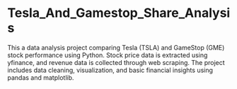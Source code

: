 # Tesla_And_Gamestop_Share_Analysis
This a data analysis project comparing Tesla (TSLA) and GameStop (GME) stock performance using Python. Stock price data is extracted using yfinance, and revenue data is collected through web scraping. The project includes data cleaning, visualization, and basic financial insights using pandas and matplotlib.
